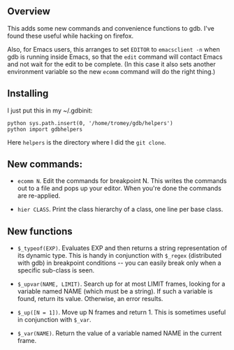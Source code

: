 ## Overview

This adds some new commands and convenience functions to gdb.
I've found these useful while hacking on firefox.

Also, for Emacs users, this arranges to set `EDITOR` to `emacsclient -n`
when gdb is running inside Emacs, so that the `edit` command will contact
Emacs and not wait for the edit to be complete.  (In this case it also
sets another environment variable so the new `ecomm` command will do
the right thing.)

## Installing

I just put this in my ~/.gdbinit:

```
python sys.path.insert(0, '/home/tromey/gdb/helpers')
python import gdbhelpers
```

Here `helpers` is the directory where I did the `git clone`.

## New commands:

* `ecomm N`.  Edit the commands for breakpoint N.  This writes the
  commands out to a file and pops up your editor.  When you're done
  the commands are re-applied.

* `hier CLASS`.  Print the class hierarchy of a class, one line per
  base class.

## New functions

* `$_typeof(EXP)`.  Evaluates EXP and then returns a string
  representation of its dynamic type.  This is handy in conjunction
  with `$_regex` (distributed with gdb) in breakpoint conditions --
  you can easily break only when a specific sub-class is seen.

* `$_upvar(NAME, LIMIT)`.  Search up for at most LIMIT frames, looking
  for a variable named NAME (which must be a string).  If such a
  variable is found, return its value.  Otherwise, an error results.

* `$_up([N = 1])`.  Move up N frames and return 1.  This is sometimes
  useful in conjunction with `$_var`.

* `$_var(NAME)`.  Return the value of a variable named NAME in the
  current frame.
